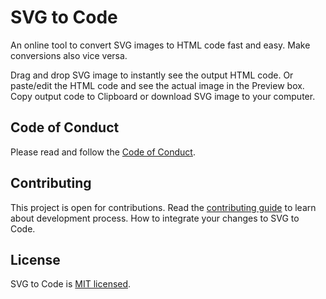 # SVG to Code

An online tool to convert SVG images to HTML code fast and easy. Make conversions also vice versa.

Drag and drop SVG image to instantly see the output HTML code. Or paste/edit the HTML code and see the actual image in the Preview box. Copy output code to Clipboard or download SVG image to your computer.

## Code of Conduct

Please read and follow the [Code of Conduct](./CODE_OF_CONDUCT.md).

## Contributing

This project is open for contributions. Read the [contributing guide](./CONTRIBUTING.md) to learn about development process. How to integrate your changes to SVG to Code.

## License

SVG to Code is [MIT licensed](./LICENSE).
